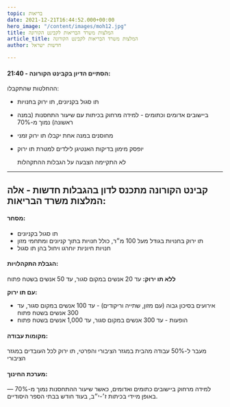 ```yaml
---
topic: בריאות
date: 2021-12-21T16:44:52.000+00:00
hero_image: "/content/images/moh12.jpg"
title: המלצות משרד הבריאות לקבינט הקורונה
article_title: המלצות משרד הבריאות לקבינט הקורונה
author: חדשות ישראל

---
```

#### 21:40 - הסתיים הדיון בקבינט הקורונה:

ההחלטות שהתקבלו:

* תו סגול בקניונים, תו ירוק בחנויות
* ביישובים אדומים וכתומים - למידה מרחוק בכיתות עם שיעור התחסנות (במנה ראשונה) נמוך מ-70%
* מחוסנים במנה אחת יקבלו תו ירוק זמני
* יופסק מימון בדיקות האנטיגן לילדים למטרת תו ירוק

  לא התקיימה הצבעה על הגבלות ההתקהלות

***

## קבינט הקורונה מתכנס לדון בהגבלות חדשות - אלה המלצות משרד הבריאות:

#### מסחר:

* תו סגול בקניונים
* תו ירוק בחנויות בגודל מעל 100 מ״ר, כולל חנויות בתוך קניונים ומתחמי מזון
* חנויות חיוניות יוחרגו ויחול בהן תו סגול

#### הגבלת התקהלויות:

**ללא תו ירוק:** עד 20 אנשים במקום סגור, עד 50 אנשים בשטח פתוח

**עם תו ירוק:**

* אירועים בסיכון גבוה (עם מזון, שתייה וריקודים) - עד 100 אנשים במקום סגור, עד 300 אנשים בשטח פתוח
* הופעות - עד 300 אנשים במקום סגור, עד 1,000 אנשים בשטח פתוח

#### מקומות עבודה:

מעבר ל-50% עבודה מהבית במגזר הציבורי והפרטי, תו ירוק לכל העובדים במגזר הציבורי

#### מערכת החינוך:

למידה מרחוק ביישובים כתומים ואדומים, כאשר שיעור ההתחסנות נמוך מ-70% — באופן מיידי בכיתות ז׳-י״ב, בעוד חודש בבתי הספר היסודיים.